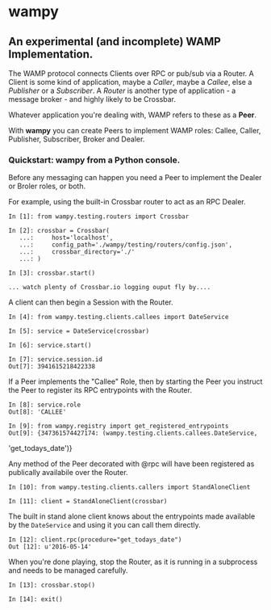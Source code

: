 # wampy

## An experimental (and incomplete) WAMP Implementation.

The WAMP protocol connects Clients over RPC or pub/sub via a Router. A Client is some kind of application, maybe a *Caller*, maybe a *Callee*, else a *Publisher* or a *Subscriber*. A *Router* is another type of application - a message broker - and highly likely to be Crossbar.

Whatever application you're dealing with, WAMP refers to these as a __Peer__.

With __wampy__ you can create Peers to implement WAMP roles: Callee, Caller, Publisher, Subscriber, Broker and Dealer.

### Quickstart: wampy from a Python console.

Before any messaging can happen you need a Peer to implement the Dealer or Broler roles, or both.

For example, using the built-in Crossbar router to act as an RPC Dealer.

	In [1]: from wampy.testing.routers import Crossbar

	In [2]: crossbar = Crossbar(
	   ...: 	host='localhost',
       ...: 	config_path='./wampy/testing/routers/config.json',
       ...: 	crossbar_directory='./'
       ...: )

    In [3]: crossbar.start()

    ... watch plenty of Crossbar.io logging ouput fly by....

A client can then begin a Session with the Router.

	In [4]: from wampy.testing.clients.callees import DateService

	In [5]: service = DateService(crossbar)

	In [6]: service.start()

	In [7]: service.session.id
	Out[7]: 3941615218422338

If a Peer implements the "Callee" Role, then by starting the Peer you instruct the Peer to register its RPC entrypoints with the Router.

	In [8]: service.role
	Out[8]: 'CALLEE' 

	In [9]: from wampy.registry import get_registered_entrypoints
	Out[9]: {347361574427174: (wampy.testing.clients.callees.DateService,
  'get_todays_date')}

Any method of the Peer decorated with @rpc will have been registered as publically availabile over the Router.

	In [10]: from wampy.testing.clients.callers import StandAloneClient

	In [11]: client = StandAloneClient(crossbar)

The built in stand alone client knows about the entrypoints made available by the ``DateService`` and using it you can call them directly.

	In [12]: client.rpc(procedure="get_todays_date")
	Out [12]: u'2016-05-14'

When you're done playing, stop the Router, as it is running in a subprocess and needs to be managed carefully.

	In [13]: crossbar.stop()

	In [14]: exit()
